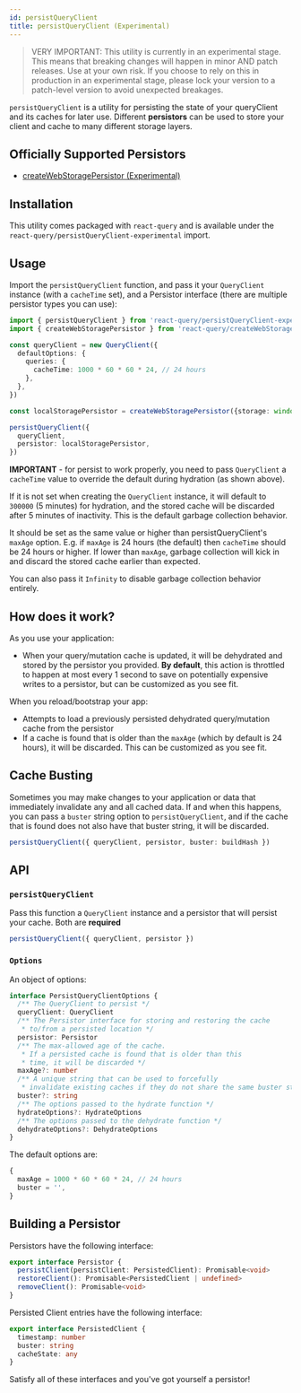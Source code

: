 ```yaml
---
id: persistQueryClient
title: persistQueryClient (Experimental)
---
```


> VERY IMPORTANT: This utility is currently in an experimental stage. This means that breaking changes will happen in minor AND patch releases. Use at your own risk. If you choose to rely on this in production in an experimental stage, please lock your version to a patch-level version to avoid unexpected breakages.

`persistQueryClient` is a utility for persisting the state of your queryClient and its caches for later use. Different **persistors** can be used to store your client and cache to many different storage layers.

## Officially Supported Persistors

- [createWebStoragePersistor (Experimental)](/plugins/createWebStoragePersistor)

## Installation

This utility comes packaged with `react-query` and is available under the `react-query/persistQueryClient-experimental` import.

## Usage

Import the `persistQueryClient` function, and pass it your `QueryClient` instance (with a `cacheTime` set), and a Persistor interface (there are multiple persistor types you can use):

```ts
import { persistQueryClient } from 'react-query/persistQueryClient-experimental'
import { createWebStoragePersistor } from 'react-query/createWebStoragePersistor-experimental'

const queryClient = new QueryClient({
  defaultOptions: {
    queries: {
      cacheTime: 1000 * 60 * 60 * 24, // 24 hours
    },
  },
})

const localStoragePersistor = createWebStoragePersistor({storage: window.localStorage})

persistQueryClient({
  queryClient,
  persistor: localStoragePersistor,
})
```

**IMPORTANT** - for persist to work properly, you need to pass `QueryClient` a `cacheTime` value to override the default during hydration (as shown above).

If it is not set when creating the `QueryClient` instance, it will default to `300000` (5 minutes) for hydration, and the stored cache will be discarded after 5 minutes of inactivity. This is the default garbage collection behavior.

It should be set as the same value or higher than persistQueryClient's `maxAge` option. E.g. if `maxAge` is 24 hours (the default) then `cacheTime` should be 24 hours or higher. If lower than `maxAge`, garbage collection will kick in and discard the stored cache earlier than expected.

You can also pass it `Infinity` to disable garbage collection behavior entirely.

## How does it work?

As you use your application:

- When your query/mutation cache is updated, it will be dehydrated and stored by the persistor you provided. **By default**, this action is throttled to happen at most every 1 second to save on potentially expensive writes to a persistor, but can be customized as you see fit.

When you reload/bootstrap your app:

- Attempts to load a previously persisted dehydrated query/mutation cache from the persistor
- If a cache is found that is older than the `maxAge` (which by default is 24 hours), it will be discarded. This can be customized as you see fit.

## Cache Busting

Sometimes you may make changes to your application or data that immediately invalidate any and all cached data. If and when this happens, you can pass a `buster` string option to `persistQueryClient`, and if the cache that is found does not also have that buster string, it will be discarded.

```ts
persistQueryClient({ queryClient, persistor, buster: buildHash })
```

## API

### `persistQueryClient`

Pass this function a `QueryClient` instance and a persistor that will persist your cache. Both are **required**

```ts
persistQueryClient({ queryClient, persistor })
```

### `Options`

An object of options:

```ts
interface PersistQueryClientOptions {
  /** The QueryClient to persist */
  queryClient: QueryClient
  /** The Persistor interface for storing and restoring the cache
   * to/from a persisted location */
  persistor: Persistor
  /** The max-allowed age of the cache.
   * If a persisted cache is found that is older than this
   * time, it will be discarded */
  maxAge?: number
  /** A unique string that can be used to forcefully
   * invalidate existing caches if they do not share the same buster string */
  buster?: string
  /** The options passed to the hydrate function */
  hydrateOptions?: HydrateOptions
  /** The options passed to the dehydrate function */
  dehydrateOptions?: DehydrateOptions
}
```

The default options are:

```ts
{
  maxAge = 1000 * 60 * 60 * 24, // 24 hours
  buster = '',
}
```

## Building a Persistor

Persistors have the following interface:

```ts
export interface Persistor {
  persistClient(persistClient: PersistedClient): Promisable<void>
  restoreClient(): Promisable<PersistedClient | undefined>
  removeClient(): Promisable<void>
}
```

Persisted Client entries have the following interface:

```ts
export interface PersistedClient {
  timestamp: number
  buster: string
  cacheState: any
}
```

Satisfy all of these interfaces and you've got yourself a persistor!
